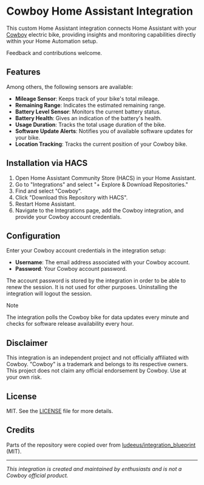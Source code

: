 # Cowboy Home Assistant Integration

This custom Home Assistant integration connects Home Assistant with your [Cowboy](https://cowboy.com/) electric bike, providing insights and monitoring capabilities directly within your Home Automation setup.

Feedback and contributions welcome.

## Features

Among others, the following sensors are available:

- **Mileage Sensor**: Keeps track of your bike's total mileage.
- **Remaining Range**: Indicates the estimated remaining range.
- **Battery Level Sensor**: Monitors the current battery status.
- **Battery Health**: Gives an indication of the battery's health.
- **Usage Duration**: Tracks the total usage duration of the bike.
- **Software Update Alerts**: Notifies you of available software updates for your bike.
- **Location Tracking**: Tracks the current position of your Cowboy bike.

## Installation via HACS

1. Open Home Assistant Community Store (HACS) in your Home Assistant.
2. Go to "Integrations" and select "+ Explore & Download Repositories."
3. Find and select "Cowboy".
4. Click "Download this Repository with HACS".
5. Restart Home Assistant.
6. Navigate to the Integrations page, add the Cowboy integration, and provide your Cowboy account credentials.

## Configuration

Enter your Cowboy account credentials in the integration setup:

- **Username**: The email address associated with your Cowboy account.
- **Password**: Your Cowboy account password.

The account password is stored by the integration in order to be able to renew the session. It is not used for other purposes. Uninstalling the integration will logout the session.

> [!NOTE]
> The integration polls the Cowboy bike for data updates every minute and checks for software release availability every hour.

## Disclaimer

This integration is an independent project and not officially affiliated with Cowboy. "Cowboy" is a trademark and belongs to its respective owners. This project does not claim any official endorsement by Cowboy. Use at your own risk.

## License

MIT. See the [LICENSE](LICENSE) file for more details.

## Credits

Parts of the repository were copied over from [ludeeus/integration_blueprint](https://github.com/ludeeus/integration_blueprint/) (MIT).

---

*This integration is created and maintained by enthusiasts and is not a Cowboy official product.*
